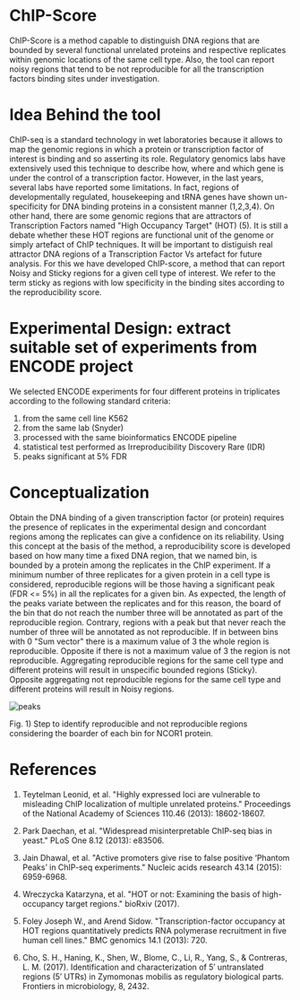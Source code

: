 # ChIP-Score
ChIP-Score is a method capable to distinguish DNA regions that are bounded by several functional unrelated proteins and respective replicates within genomic locations of the same cell type. Also, the tool can report noisy regions that tend to be not reproducible for all the transcription factors binding sites under investigation.


# Idea Behind the tool
ChIP-seq is a standard technology in wet laboratories because it allows to map the genomic regions in which a protein or transcription factor of interest is binding and so asserting its role. Regulatory genomics labs have extensively used this technique to describe how, where and which gene is under the control of a transcription factor. However, in the last years, several labs have reported some limitations. In fact, regions of developmentally regulated, housekeeping and tRNA genes have shown un-specificity for DNA binding proteins in a consistent manner (1,2,3,4). On other hand, there are some genomic regions that are attractors of Transcription Factors named "High Occupancy Target" (HOT) (5). It is still a debate whether these HOT regions are functional unit of the genome or simply artefact of ChIP techniques. It will be important to distiguish real attractor DNA regions of a Transcription Factor Vs artefact for future analysis. For this we have developed ChIP-score, a method that can report Noisy and Sticky regions for a given cell type of interest. We refer to the term sticky as regions with low specificity in the binding sites according to the reproducibility score.


# Experimental Design: extract suitable set of experiments from ENCODE project
We selected ENCODE experiments for four different proteins in triplicates according to the following standard criteria:  
1) from the same cell line K562  
2) from the same lab (Snyder)  
3) processed with the same bioinformatics ENCODE pipeline  
4) statistical test performed as Irreproducibility Discovery Rare (IDR)  
5) peaks significant at 5% FDR


# Conceptualization
Obtain the DNA binding of a given transcription factor (or protein) requires the presence of replicates in the experimental design and concordant regions among the replicates can give a confidence on its reliability. Using this concept at the basis of the method, a reproducibility score is developed based on how many time a fixed DNA region, that we named bin, is bounded by a protein among the replicates in the ChIP experiment. If a minimum number of three replicates for a given protein in a cell type is considered, reproducible regions will be those having a significant peak (FDR <= 5%) in all the replicates for a given bin. As expected, the length of the peaks variate between the replicates and for this reason, the board of the bin that do not reach the number three will be annotated as part of the reproducible region. Contrary, regions with a peak but that never reach the number of three will be annotated as not reproducible. If in between bins with 0 "Sum vector" there is a maximum value of 3 the whole region is reproducible. Opposite if there is not a maximum value of 3 the region is not reproducible. Aggregating reproducible regions for the same cell type and different proteins will result in unspecific bounded regions (Sticky). Opposite aggregating not reproducible regions for the same cell type and different proteins will result in Noisy regions.

![peaks](https://user-images.githubusercontent.com/6462162/40009504-8453ddac-57a2-11e8-98ce-1c874821e177.png)

Fig. 1) Step to identify reproducible and not reproducible regions considering the boarder of each bin for NCOR1 protein. 


# References
1. Teytelman Leonid, et al. "Highly expressed loci are vulnerable to misleading ChIP localization of multiple unrelated proteins." Proceedings of the National Academy of Sciences 110.46 (2013): 18602-18607.  

2. Park Daechan, et al. "Widespread misinterpretable ChIP-seq bias in yeast." PLoS One 8.12 (2013): e83506.  

3. Jain Dhawal, et al. "Active promoters give rise to false positive ‘Phantom Peaks’ in ChIP-seq experiments." Nucleic acids research 43.14 (2015): 6959-6968.   

4. Wreczycka Katarzyna, et al. "HOT or not: Examining the basis of high-occupancy target regions." bioRxiv (2017).

5. Foley Joseph W., and Arend Sidow. "Transcription-factor occupancy at HOT regions quantitatively predicts RNA polymerase recruitment in five human cell lines." BMC genomics 14.1 (2013): 720.

6. Cho, S. H., Haning, K., Shen, W., Blome, C., Li, R., Yang, S., & Contreras, L. M. (2017). Identification and characterization of 5′ untranslated regions (5′ UTRs) in Zymomonas mobilis as regulatory biological parts. Frontiers in microbiology, 8, 2432.
